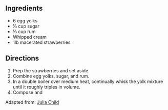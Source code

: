 ---
---

## Ingredients

- 6 egg yolks
- &#8531; cup sugar
- &#8531; cup rum
- Whipped cream
- 1lb macerated strawberries
	
## Directions

1. Prep the strawberries and set aside.
2. Combine egg yolks, sugar, and rum.
3. In a double boiler over medium heat, continually whisk the yolk mixture until it roughly triples in volume.
4. Compose and

Adapted from: [Julia Child](http://www.epicurious.com/recipes/food/views/sabayon-with-strawberries-105472)